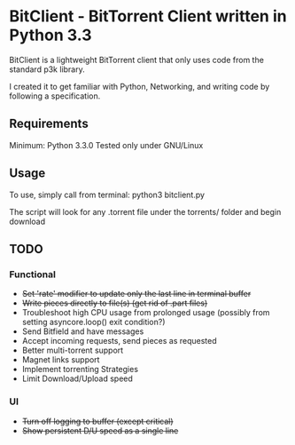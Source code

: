 # BitClient - BitTorrent Client written in Python 3.3

BitClient is a lightweight BitTorrent client that only uses code from the
standard p3k library.

I created it to get familiar with Python, Networking, and writing code by
following a specification.

## Requirements
Minimum: Python 3.3.0
Tested only under GNU/Linux

## Usage
To use, simply call from terminal:
    python3 bitclient.py

The script will look for any .torrent file under the torrents/ folder and begin
download

## TODO
### Functional
* ~~Set 'rate' modifier to update only the last line in terminal buffer~~
* ~~Write pieces directly to file\(s\) \(get rid of .part files\)~~
* Troubleshoot high CPU usage from prolonged usage \(possibly from setting 
  asyncore.loop\(\) exit condition?\)
* Send Bitfield and have messages
* Accept incoming requests, send pieces as requested
* Better multi-torrent support
* Magnet links support
* Implement torrenting Strategies
* Limit Download/Upload speed

### UI
* ~~Turn off logging to buffer \(except critical\)~~
* ~~Show persistent D/U speed as a single line~~

